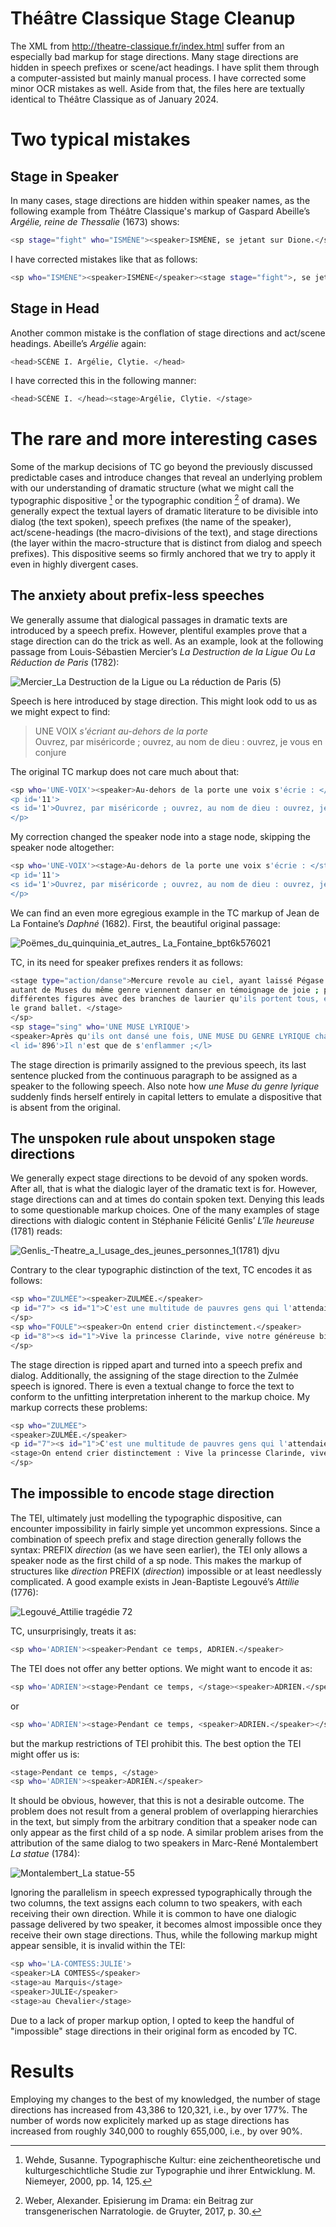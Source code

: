 # Théâtre Classique Stage Cleanup
The XML from http://theatre-classique.fr/index.html suffer from an especially bad markup for stage directions. Many stage directions are hidden in speech prefixes or scene/act headings. I have split them through a computer-assisted but mainly manual process. I have corrected some minor OCR mistakes as well. Aside from that, the files here are textually identical to Théâtre Classique as of January 2024.

# Two typical mistakes
## Stage in Speaker
In many cases, stage directions are hidden within speaker names, as the following example from Théâtre Classique's markup of Gaspard Abeille’s <i>Argélie, reine de Thessalie</i> (1673) shows:
```bash
<sp stage="fight" who="ISMÈNE"><speaker>ISMÈNE, se jetant sur Dione.</speaker>[…]</sp>
```
I have corrected mistakes like that as follows:
```bash
<sp who="ISMÈNE"><speaker>ISMÈNE</speaker><stage stage="fight">, se jetant sur Dione.</stage>[…]</sp>
```
## Stage in Head
Another common mistake is the conflation of stage directions and act/scene headings. Abeille’s <i>Argélie</i> again:
```bash
<head>SCÈNE I. Argélie, Clytie. </head>
```
I have corrected this in the following manner:
```bash
<head>SCÈNE I. </head><stage>Argélie, Clytie. </stage>
```

# The rare and more interesting cases
Some of the markup decisions of TC go beyond the previously discussed predictable cases and introduce changes that reveal an underlying problem with our understanding of dramatic structure (what we might call the typographic dispositive [^1] or the typographic condition [^2] of drama). We generally expect the textual layers of dramatic literature to be divisible into dialog (the text spoken), speech prefixes (the name of the speaker), act/scene-headings (the macro-divisions of the text), and stage directions (the layer within the macro-structure that is distinct from dialog and speech prefixes). This dispositive seems so firmly anchored that we try to apply it even in highly divergent cases. 

## The anxiety about prefix-less speeches
We generally assume that dialogical passages in dramatic texts are introduced by a speech prefix. However, plentiful examples prove that a stage direction can do the trick as well. As an example, look at the following passage from Louis-Sébastien Mercier’s <i>La Destruction de la Ligue Ou La Réduction de Paris</i> (1782):

![Mercier_La Destruction de la Ligue ou La réduction de Paris (5)](https://github.com/jjokisch/theatre-classique-clean/assets/112176243/c88ab565-1f39-4df3-8945-9feecfc1e4ce)


Speech is here introduced by stage direction. This might look odd to us as we might expect to find:
> UNE VOIX <i>s'écriant au-dehors de la porte</i> <br/> Ouvrez, par miséricorde ; ouvrez, au nom de dieu : ouvrez, je vous en conjure

The original TC markup does not care much about that:
```bash
<sp who='UNE-VOIX'><speaker>Au-dehors de la porte une voix s'écrie : </speaker>
<p id='11'>
<s id='1'>Ouvrez, par miséricorde ; ouvrez, au nom de dieu : ouvrez, je vous en conjure !</s>
</p>
```
My correction changed the speaker node into a stage node, skipping the speaker node altogether:
```bash
<sp who='UNE-VOIX'><stage>Au-dehors de la porte une voix s'écrie : </stage>
<p id='11'>
<s id='1'>Ouvrez, par miséricorde ; ouvrez, au nom de dieu : ouvrez, je vous en conjure !</s>
</p>
```
We can find an even more egregious example in the TC markup of Jean de La Fontaine’s <i>Daphné</i> (1682). First, the beautiful original passage:

![Poëmes_du_quinquinia_et_autres_ La_Fontaine_bpt6k576021](https://github.com/jjokisch/theatre-classique-clean/assets/112176243/8fd8421b-b4ac-4b5b-8ba5-e01b4585ec33)

TC, in its need for speaker prefixes renders it as follows:
```bash
<stage type="action/danse">Mercure revole au ciel, ayant laissé Pégase sur le double mont. Quatre auteurs lyriques et
autant de Muses du même genre viennent danser en témoignage de joie ; puis les ridicules se mêlent avec eux, formant de
différentes figures avec des branches de laurier qu'ils portent tous, et dont ils se font des espèces de berceaux. C'est
le grand ballet. </stage>
</sp>
<sp stage="sing" who='UNE MUSE LYRIQUE'>
<speaker>Après qu'ils ont dansé une fois, UNE MUSE DU GENRE LYRIQUE chante ceci.</speaker>
<l id='896'>Il n'est que de s'enflammer ;</l>
```
The stage direction is primarily assigned to the previous speech, its last sentence plucked from the continuous paragraph to be assigned as a speaker to the following speech. Also note how <i>une Muse du genre lyrique</i> suddenly finds herself entirely in capital letters to emulate a dispositive that is absent from the original.

## The unspoken rule about unspoken stage directions
We generally expect stage directions to be devoid of any spoken words. After all, that is what the dialogic layer of the dramatic text is for. However, stage directions can and at times do contain spoken text. Denying this leads to some questionable markup choices. One of the many examples of stage directions with dialogic content in Stéphanie Félicité Genlis’ <i>L'île heureuse</i> (1781) reads:

![Genlis_-_Theatre_a_l_usage_des_jeunes_personnes_1_(1781) djvu](https://github.com/jjokisch/theatre-classique-clean/assets/112176243/5880c0a6-767e-4e91-a6ac-5cff5b3a6152)

Contrary to the clear typographic distinction of the text, TC encodes it as follows:
```bash
<sp who="ZULMÉE"><speaker>ZULMÉE.</speaker>
<p id="7"> <s id="1">C'est une multitude de pauvres gens qui l'attendaient à son passage.</s></p>
</sp>
<sp who="FOULE"><speaker>On entend crier distinctement.</speaker>
<p id="8"><s id="1">Vive la princesse Clarinde, vive notre généreuse bienfaitrice.</s></p>
</sp>
```
The stage direction is ripped apart and turned into a speech prefix and dialog. Additionally, the assigning of the stage direction to the Zulmée speech is ignored. There is even a textual change to force the text to conform to the unfitting interpretation inherent to the markup choice. My markup corrects these problems:
```bash
<sp who="ZULMÉE">
<speaker>ZULMÉE.</speaker>
<p id="7"><s id="1">C'est une multitude de pauvres gens qui l'attendaient à son passage.</s></p>
<stage>On entend crier distinctement : Vive la princesse Clarinde, vive notre généreuse bienfaitrice.</stage>
</sp>
```

## The impossible to encode stage direction
The TEI, ultimately just modelling the typographic dispositive, can encounter impossibility in fairly simple yet uncommon expressions. Since a combination of speech prefix and stage direction generally follows the syntax: PREFIX <i>direction</i> (as we have seen earlier), the TEI only allows a speaker node as the first child of a sp node. This makes the markup of structures like <i>direction</i> PREFIX (<i>direction</i>) impossible or at least needlessly complicated. A good example exists in Jean-Baptiste Legouvé’s <i>Attilie</i> (1776):

![Legouvé_Attilie tragédie 72](https://github.com/jjokisch/theatre-classique-clean/assets/112176243/ed7054ee-c596-4be4-821e-2b205c8769ab)

TC, unsurprisingly, treats it as:
```bash
<sp who='ADRIEN'><speaker>Pendant ce temps, ADRIEN.</speaker>
```
The TEI does not offer any better options. We might want to encode it as:
```bash
<sp who='ADRIEN'><stage>Pendant ce temps, </stage><speaker>ADRIEN.</speaker>
```
or
```bash
<sp who='ADRIEN'><stage>Pendant ce temps, <speaker>ADRIEN.</speaker></stage>
```
but the markup restrictions of TEI prohibit this. The best option the TEI might offer us is:
```bash
<stage>Pendant ce temps, </stage>
<sp who='ADRIEN'><speaker>ADRIEN.</speaker>
```
It should be obvious, however, that this is not a desirable outcome. The problem does not result from a general problem of overlapping hierarchies in the text, but simply from the arbitrary condition that a speaker node can only appear as the first child of a sp node.
A similar problem arises from the attribution of the same dialog to two speakers in Marc-René Montalembert <i>La statue</i> (1784):

![Montalembert_La statue-55](https://github.com/jjokisch/theatre-classique-clean/assets/112176243/03786f4e-8a77-4625-94b1-94d2aeb2afcf)

Ignoring the parallelism in speech expressed typographically through the two columns, the text assigns each column to two speakers, with each receiving their own direction. While it is common to have one dialogic passage delivered by two speaker, it becomes almost impossible once they receive their own stage directions. Thus, while the following markup might appear sensible, it is invalid within the TEI:
```bash
<sp who='LA-COMTESS:JULIE'>
<speaker>LA COMTESS</speaker>
<stage>au Marquis</stage>
<speaker>JULIE</speaker>
<stage>au Chevalier</stage>
```
Due to a lack of proper markup option, I opted to keep the handful of "impossible" stage directions in their original form as encoded by TC.

# Results
Employing my changes to the best of my knowledged, the number of stage directions has increased from 43,386 to 120,321, i.e., by over 177%. The number of words now explicitely marked up as stage directions has increased from roughly 340,000 to roughly 655,000, i.e., by over 90%.


[^1]: Wehde, Susanne. Typographische Kultur: eine zeichentheoretische und kulturgeschichtliche Studie zur Typographie und ihrer Entwicklung. M. Niemeyer, 2000, pp. 14, 125.
[^2]: Weber, Alexander. Episierung im Drama: ein Beitrag zur transgenerischen Narratologie. de Gruyter, 2017, p. 30.
